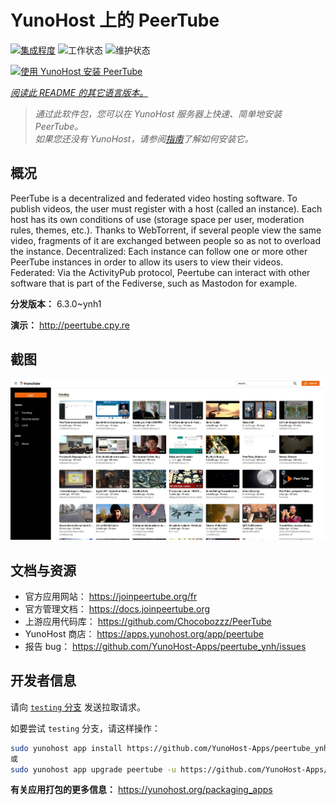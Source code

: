 <!--
注意：此 README 由 <https://github.com/YunoHost/apps/tree/master/tools/readme_generator> 自动生成
请勿手动编辑。
-->

# YunoHost 上的 PeerTube

[![集成程度](https://dash.yunohost.org/integration/peertube.svg)](https://ci-apps.yunohost.org/ci/apps/peertube/) ![工作状态](https://ci-apps.yunohost.org/ci/badges/peertube.status.svg) ![维护状态](https://ci-apps.yunohost.org/ci/badges/peertube.maintain.svg)

[![使用 YunoHost 安装 PeerTube](https://install-app.yunohost.org/install-with-yunohost.svg)](https://install-app.yunohost.org/?app=peertube)

*[阅读此 README 的其它语言版本。](./ALL_README.md)*

> *通过此软件包，您可以在 YunoHost 服务器上快速、简单地安装 PeerTube。*  
> *如果您还没有 YunoHost，请参阅[指南](https://yunohost.org/install)了解如何安装它。*

## 概况

PeerTube is a decentralized and federated video hosting software. To publish videos, the user must register with a host (called an instance). Each host has its own conditions of use (storage space per user, moderation rules, themes, etc.). Thanks to WebTorrent, if several people view the same video, fragments of it are exchanged between people so as not to overload the instance. Decentralized: Each instance can follow one or more other PeerTube instances in order to allow its users to view their videos. Federated: Via the ActivityPub protocol, Peertube can interact with other software that is part of the Fediverse, such as Mastodon for example.


**分发版本：** 6.3.0~ynh1

**演示：** <http://peertube.cpy.re>

## 截图

![PeerTube 的截图](./doc/screenshots/screenshot1.jpg)

## 文档与资源

- 官方应用网站： <https://joinpeertube.org/fr>
- 官方管理文档： <https://docs.joinpeertube.org>
- 上游应用代码库： <https://github.com/Chocobozzz/PeerTube>
- YunoHost 商店： <https://apps.yunohost.org/app/peertube>
- 报告 bug： <https://github.com/YunoHost-Apps/peertube_ynh/issues>

## 开发者信息

请向 [`testing` 分支](https://github.com/YunoHost-Apps/peertube_ynh/tree/testing) 发送拉取请求。

如要尝试 `testing` 分支，请这样操作：

```bash
sudo yunohost app install https://github.com/YunoHost-Apps/peertube_ynh/tree/testing --debug
或
sudo yunohost app upgrade peertube -u https://github.com/YunoHost-Apps/peertube_ynh/tree/testing --debug
```

**有关应用打包的更多信息：** <https://yunohost.org/packaging_apps>

